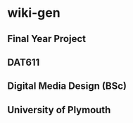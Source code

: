 # wiki-gen

## Final Year Project

## DAT611

## Digital Media Design (BSc)

## University of Plymouth
